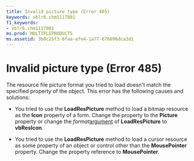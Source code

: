 ```yaml
---
title: Invalid picture type (Error 485)
keywords: vblr6.chm1117801
f1_keywords:
- vblr6.chm1117801
ms.prod: MULTIPLEPRODUCTS
ms.assetid: 3b0c25f3-8faa-efe4-1a77-676696dca3d1
---
```



# Invalid picture type (Error 485)

The resource file picture format you tried to load doesn't match the specified property of the object. This error has the following causes and solutions:



- You tried to use the  **LoadResPicture** method to load a bitmap resource as the **Icon** property of a form. Change the property to the **Picture** property or change the _format_[argument](vbe-glossary.md) of **LoadResPicture** to **vbResIcon**.
    
- You tried to use the  **LoadResPicture** method to load a cursor resource as some property of an object or control other than the **MousePointer** property. Change the property reference to **MousePointer**.
    


